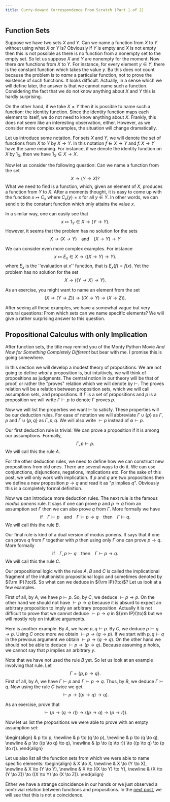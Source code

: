 ```yaml
---
title: Curry-Howard Correspondence From Scratch (Part 1 of 2)
---
```


## Function Sets

Suppose we have two sets $X$ and $Y$. Can we name a function from $X$ to $Y$ without
using what $X$ or $Y$ is? Obviously if $Y$ is empty and $X$ is not empty then this is not possible
as there is no function from a nonempty set to the empty set. So let us suppose $X$ and $Y$ are nonempty
for the moment. Now there *are* functions from $X$ to $Y$. For instance, for every element $y\in Y$,
there is the constant function which takes the value $y$. Bu this does not count because the problem is to *name* a
particular function, not to prove the existence of such functions. It looks difficult. Actually, in a sense
which we will define later, the answer is that we cannot name such a function. Considering the fact that we do not
know anything about $X$  and $Y$ this is hardly surprising.

On the other hand, if we take $X=Y$ then it is possible to name such a function: the identity function. Since
the identity function maps each element to itself, we do not need to know anything about $X$. Frankly, this
does not seem like an interesting observation, either. However, as we consider more complex examples, the situation will
change dramatically.

Let us introduce some notation. For sets $X$ and $Y$, we will denote the set of functions from $X$ to $Y$
by $X\to Y$. In this notation $f \in X\to Y$ and $f \colon X \to Y$ have the same meaning. For instance,
if we denote the identity function on $X$ by $1_X$, then we have $1_X \in X\to X$.

Now let us consider the following question: Can we name a function from the set
$$
  X \to (Y \to X) ?
$$
What we need to find is a function, which, given an element of $X$, produces a function from $Y$ to $X$. After
a moments thought, it is easy to come up with the function $x\mapsto C_x$ where $C_x(y)=x$ for all $y\in Y$. In
other words, we can send $x$ to the constant function which only attains the value $x$.

In a similar way, one can easily see that
$$
  x\mapsto 1_Y \in X \to (Y \to Y).
$$
However, it seems that the problem has no solution for the sets
$$
  X \to (X \to Y) \;\;\;\text{ and }\;\;\; (X \to Y) \to Y
$$

We can consider even more complex examples. For instance
$$
  x\mapsto E_x \in X \to ((X \to Y ) \to Y).
$$
where $E_x$ is the ''evaluation at $x$'' function, that is $E_x(f) = f(x)$.
Yet the problem has no solution for the set
$$
  X \to ((Y \to X) \to Y).
$$

As an exercise, you might want to name an element from the set
$$
  (X \to (Y \to Z)) \to ((X \to Y) \to (X \to Z)).
$$

After seeing all these examples, we have a somewhat vague but very natural questions:
From which sets can we name specific elements? We will give a rather surprising answer to this question.

## Propositional Calculus with only Implication
After function sets, the title may remind you of the Monty Python Movie *And Now for Something Completely Different*
but bear with me. I promise this is going somewhere.

In this section we will develop a modest theory of propositions. We are not going to define *what* a proposition is,
but intuitively, we will think of propositions as judgments. The central notion in our theory will be that of proof,
or rather the "proves" relation which we will denote by $\vdash$. The proves relation will be a relation
between proposition sets, which we will call assumption sets, and propositions. If $\Gamma$ is a set of
propositions and $p$ is a proposition we will write $\Gamma\vdash p$ to denote $\Gamma$ proves $p$.

Now we will list the properties we want $\vdash$ to satisfy. These properties will be our deduction rules. For
ease of notation we will abbreviate $\Gamma\cup\{p\}$ as  $\Gamma,p$ and $\Gamma\cup\{p,q\}$ as $\Gamma,p,q$.
We will also write $\vdash p$ instead of $\emptyset\vdash p$.

Our first deduction rule is trivial: We can prove a proposition if it is among our assumptions. Formally,
$$
  \Gamma, p\vdash p.
$$
We will call this the rule $A$.

For the other deduction rules, we need to define how we can construct new propositions from old ones. There are
several ways to do it. We can use conjunctions, disjunctions, negations, implications etc. For the sake of this post, we
will only work with implication. If $p$ and $q$ are two propositions then we define a new proposition $p\to q$
and read it as "$p$ implies $q$". Obviously this is a completely formal definition.

Now we can introduce more deduction rules. The next rule is the famous *modus ponens* rule. It says
if one can prove $p$ and $p\to q$ from an assumption set $\Gamma$ then we can also prove $q$ from $\Gamma$.
More formally we have
$$
  \text{if }\;\;\;\Gamma\vdash p\;\;\;\text{ and }\;\;\;\Gamma\vdash p\to q
  \;\;\;\text{ then }\;\;\;\Gamma\vdash q.
$$
We will call this the rule $B$.

Our final rule is kind of a dual version of modus ponens. It says that if one can prove $q$ from $\Gamma$ together
with $p$ then using only $\Gamma$ one can prove $p\to q$. More formally
$$
  \text{if }\;\;\;\Gamma,p\vdash q\;\;\;\text{ then }\;\;\;\Gamma\vdash p\to q.
$$
We will call this the rule $C$.

Our propositional logic with the rules $A$, $B$ and $C$ is called the implicational fragment of the intuitionistic propositional
logic and sometimes denoted by ${\rm IP}(\to)$. So what can we deduce in ${\rm IP}(\to)$? Let us look at a few examples.

First of all, by $A$, we have $p\vdash p$. So, by $C$, we deduce $\vdash p\to p$. On the other hand we should not have
$\vdash p\to q$ because it is absurd to expect an arbitrary proposition to imply an arbitrary proposition. Actually
it is not difficult to prove that we cannot deduce $\vdash p\to q$ in ${\rm IP}(\to)$ but we will mostly rely on intuitive arguments.

Here is another example. By $A$, we have $p,q\vdash p$. By $C$, we deduce $p\vdash q\to p$. Using $C$ once more we obtain
$\vdash p\to (q\to p)$. If we start with $p,q\vdash q$ in the previous argument we obtain $\vdash p\to (q\to q)$.
On the other hand we should not be able to deduce $\vdash p \to (p\to q)$. Because assuming $p$ holds, we cannot
say that $p$ implies an arbitrary $y$.

Note that we have not used the rule $B$ yet. So let us look at an example involving that rule. Let
$$
  \Gamma=\{p,p\to q\}.
$$
First of all, by $A$, we have $\Gamma\vdash p$ and $\Gamma\vdash p\to q$. Thus, by $B$, we deduce $\Gamma\vdash q$.
Now using the rule $C$ twice we get
$$
  \vdash  p \to ((p \to q) \to q).
$$

As an exercise, prove that
$$
  \vdash
   (p \to (q \to r)) \to ((p \to q) \to (p \to r)).
$$

Now let us list the propositions we were able to prove with an empty assumption set:

\begin{align}
& p \to p, \newline
& p \to (q \to p), \newline
& p \to (q \to q), \newline
& p \to ((p \to q) \to q), \newline
& (p \to (q \to r)) \to ((p \to q) \to (p \to r)).
\end{align}

Let us also list all the function sets from which we were able to name specific elements:
\begin{align}
& X \to X, \newline
& X \to (Y \to X), \newline
& X \to (Y \to Y), \newline
& X \to ((X \to Y) \to Y), \newline
& (X \to (Y \to Z)) \to ((X \to Y) \to (X \to Z)).
\end{align}

Either we have a strange coincidence in our hands or we just observed a nontrivial relation between functions and
propositions. In the [next post](curry-howard-2.html), we will see that this is not a coincidence.
